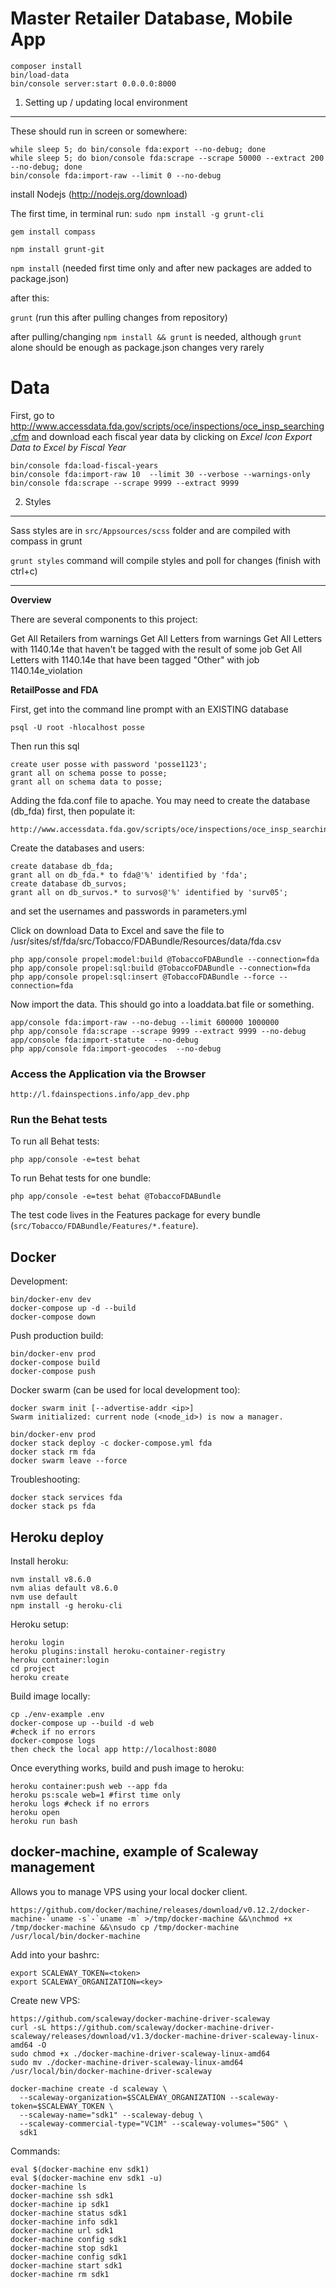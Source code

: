 Master Retailer Database, Mobile App
====================================

    composer install
    bin/load-data
    bin/console server:start 0.0.0.0:8000
    


1) Setting up / updating local environment 
----------------------------------

These should run in screen or somewhere:

    while sleep 5; do bin/console fda:export --no-debug; done
    while sleep 5; do bion/console fda:scrape --scrape 50000 --extract 200 --no-debug; done
    bin/console fda:import-raw --limit 0 --no-debug


install Nodejs (http://nodejs.org/download)

The first time, in terminal run:
`sudo npm install -g grunt-cli`  

`gem install compass`

`npm install grunt-git`

`npm install` (needed first time only and after new packages are added to package.json)

after this:

`grunt` (run this after pulling changes from repository)

after pulling/changing `npm install && grunt` is needed, although `grunt` alone should be enough as package.json changes very rarely

Data
====

First, go to http://www.accessdata.fda.gov/scripts/oce/inspections/oce_insp_searching.cfm and download each fiscal year data 
by clicking on *Excel Icon Export Data to Excel by Fiscal Year*

    bin/console fda:load-fiscal-years
    bin/console fda:import-raw 10  --limit 30 --verbose --warnings-only
    bin/console fda:scrape --scrape 9999 --extract 9999 

2) Styles
---------

Sass styles are in `src/Appsources/scss` folder and are compiled with compass in grunt

`grunt styles` command will compile styles and poll for changes (finish with ctrl+c)

----
 


**Overview**

There are several components to this project:


Get All Retailers from warnings
Get All Letters from warnings
Get All Letters with 1140.14e that haven't be tagged with the result of some job
Get All Letters with 1140.14e that have been tagged "Other" with job 1140.14e_violation

**RetailPosse and FDA**

First, get into the command line prompt with an EXISTING database

    psql -U root -hlocalhost posse
    
Then run this sql
   
    create user posse with password 'posse1123';
    grant all on schema posse to posse;
    grant all on schema data to posse;

Adding the fda.conf file to apache.  You may need to
create the database (db_fda) first, then populate it:

    http://www.accessdata.fda.gov/scripts/oce/inspections/oce_insp_searching.cfm

Create the databases and users:

    create database db_fda;
    grant all on db_fda.* to fda@'%' identified by 'fda';
    create database db_survos;
    grant all on db_survos.* to survos@'%' identified by 'surv05';

and set the usernames and passwords in parameters.yml

Click on download Data to Excel and save the file to
/usr/sites/sf/fda/src/Tobacco/FDABundle/Resources/data/fda.csv

    php app/console propel:model:build @TobaccoFDABundle --connection=fda
    php app/console propel:sql:build @TobaccoFDABundle --connection=fda
    php app/console propel:sql:insert @TobaccoFDABundle --force --connection=fda

Now import the data.  This should go into a loaddata.bat file or something.

    app/console fda:import-raw --no-debug --limit 600000 1000000
    php app/console fda:scrape --scrape 9999 --extract 9999 --no-debug
    app/console fda:import-statute  --no-debug
    php app/console fda:import-geocodes  --no-debug

### Access the Application via the Browser

    http://l.fdainspections.info/app_dev.php

### Run the Behat tests

To run all Behat tests:

    php app/console -e=test behat

To run Behat tests for one bundle:

    php app/console -e=test behat @TobaccoFDABundle

The test code lives in the Features package for every bundle
(`src/Tobacco/FDABundle/Features/*.feature`).


## Docker

Development:
```
bin/docker-env dev
docker-compose up -d --build
docker-compose down
```

Push production build:
```
bin/docker-env prod
docker-compose build
docker-compose push
```

Docker swarm (can be used for local development too):
```
docker swarm init [--advertise-addr <ip>]
Swarm initialized: current node (<node_id>) is now a manager.

bin/docker-env prod
docker stack deploy -c docker-compose.yml fda
docker stack rm fda
docker swarm leave --force
```

Troubleshooting:
```
docker stack services fda
docker stack ps fda
```

## Heroku deploy
Install heroku:
```
nvm install v8.6.0
nvm alias default v8.6.0
nvm use default
npm install -g heroku-cli
```
 
Heroku setup:
```
heroku login
heroku plugins:install heroku-container-registry
heroku container:login
cd project
heroku create
```

Build image locally: 
```
cp ./env-example .env
docker-compose up --build -d web
#check if no errors
docker-compose logs
then check the local app http://localhost:8080 
```

Once everything works, build and push image to heroku:
```
heroku container:push web --app fda
heroku ps:scale web=1 #first time only
heroku logs #check if no errors
heroku open 
heroku run bash
```

## docker-machine, example of Scaleway management
Allows you to manage VPS using your local docker client.

```
https://github.com/docker/machine/releases/download/v0.12.2/docker-machine-`uname -s`-`uname -m` >/tmp/docker-machine &&\nchmod +x /tmp/docker-machine &&\nsudo cp /tmp/docker-machine /usr/local/bin/docker-machine
```
Add into your bashrc:
```
export SCALEWAY_TOKEN=<token>
export SCALEWAY_ORGANIZATION=<key>
```

Create new VPS:
```
https://github.com/scaleway/docker-machine-driver-scaleway
curl -sL https://github.com/scaleway/docker-machine-driver-scaleway/releases/download/v1.3/docker-machine-driver-scaleway-linux-amd64 -O
sudo chmod +x ./docker-machine-driver-scaleway-linux-amd64
sudo mv ./docker-machine-driver-scaleway-linux-amd64 /usr/local/bin/docker-machine-driver-scaleway

docker-machine create -d scaleway \
  --scaleway-organization=$SCALEWAY_ORGANIZATION --scaleway-token=$SCALEWAY_TOKEN \
  --scaleway-name="sdk1" --scaleway-debug \
  --scaleway-commercial-type="VC1M" --scaleway-volumes="50G" \
  sdk1
```

Commands: 
```
eval $(docker-machine env sdk1)
eval $(docker-machine env sdk1 -u)
docker-machine ls
docker-machine ssh sdk1
docker-machine ip sdk1
docker-machine status sdk1
docker-machine info sdk1
docker-machine url sdk1
docker-machine config sdk1
docker-machine stop sdk1
docker-machine config sdk1
docker-machine start sdk1
docker-machine rm sdk1
```
